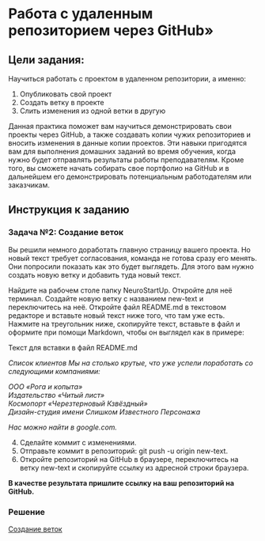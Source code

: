 # Работа с удаленным репозиторием через GitHub»

## Цели задания:
Научиться работать с проектом в удаленном репозитории, а именно:

1. Опубликовать свой проект
2. Создать ветку в проекте
3. Слить изменения из одной ветки в другую

Данная практика поможет вам научиться демонстрировать свои проекты через GitHub, а также создавать копии чужих репозиториев и вносить изменения в данные копии проектов. Эти навыки пригодятся вам для выполнения домашних заданий во время обучения, когда нужно будет отправлять результаты работы преподавателям. Кроме того, вы сможете начать собирать свое портфолио на GitHub и в дальнейшем его демонстрировать потенциальным работодателям или заказчикам.

## Инструкция к заданию

### Задача №2: Создание веток

Вы решили немного доработать главную страницу вашего проекта. Но новый текст требует согласования, команда не готова сразу его менять. Они попросили показать как это будет выглядеть. Для этого вам нужно создать новую ветку и добавить туда новый текст.

Найдите на рабочем столе папку NeuroStartUp. Откройте для неё терминал.
Создайте новую ветку с названием new-text и переключитесь на неё.
Откройте файл README.md в текстовом редакторе и вставьте новый текст ниже того, что там уже есть. Нажмите на треугольник ниже, скопируйте текст, вставьте в файл и оформите при помощи Markdown, чтобы он выглядел как в примере:  

Текст для вставки в файл README.md

*Список клиентов*
*Мы на столько крутые, что уже успели поработать со следующими компаниями:*

*ООО «Рога и копыта»*  
*Издательство «Читый лист»*  
*Космопорт «Черезтерновый Кзвёздный»*   
*Дизайн-студия имени Слишком Известного Персонажа*   

*Нас можно найти в google.com.*   

4.	Сделайте коммит с изменениями.
5.	Отправьте коммит в репозиторий: git push -u origin new-text.
6.	Откройте репозиторий на GitHub в браузере, переключитесь на ветку new-text и скопируйте ссылку из адресной строки браузера.

<b>В качестве результата пришлите ссылку на ваш репозиторий на GitHub.</b>

### Решение

[Создание веток](https://github.com/Ev-genia-Moon/NeuroStartUp/blob/new-text/README.md)
